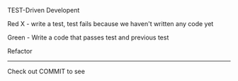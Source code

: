 TEST-Driven Developent

Red X - write a test, test fails because we haven't written any code yet

Green - Write a code that passes test and previous test

Refactor

---------

Check out COMMIT to see 